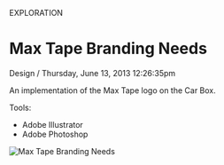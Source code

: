 <p class="type">EXPLORATION</p>

# Max Tape Branding Needs

<p class="meta">Design  /  Thursday, June 13, 2013 12:26:35pm</p>

An implementation of the Max Tape logo on the Car Box.

Tools:
- Adobe Illustrator
- Adobe Photoshop

![Max Tape Branding Needs](https://farooq-agent.web.app/assets/images/works/large/X3I1blAQ_work_image.png)
